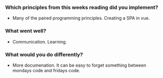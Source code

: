 ### Which principles from this weeks reading did you implement?
- Many of the paired programming principles. Creating a SPA in vue.

### What went well?
- Communication. Learning. 

### What would you do differently?
- More documenation. It can be easy to forget something between mondays code and fridays code.